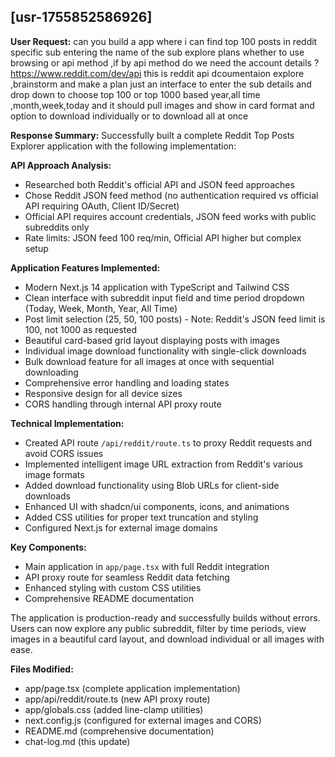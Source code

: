 ## [usr-1755852586926]
**User Request:** can you build a app where i can find top 100 posts in reddit specific sub entering the name of the sub explore plans whether to use browsing or api method ,if by api method do we need the account details ?
https://www.reddit.com/dev/api this is reddit api dcoumentaion explore ,brainstorm and make a plan just an interface to enter the sub details and drop down to choose top 100 or top 1000 based year,all time ,month,week,today and it should pull images and show in card format and option to download individually or to download all at once

**Response Summary:** Successfully built a complete Reddit Top Posts Explorer application with the following implementation:

**API Approach Analysis:**
- Researched both Reddit's official API and JSON feed approaches
- Chose Reddit JSON feed method (no authentication required vs official API requiring OAuth, Client ID/Secret)
- Official API requires account credentials, JSON feed works with public subreddits only
- Rate limits: JSON feed 100 req/min, Official API higher but complex setup

**Application Features Implemented:**
- Modern Next.js 14 application with TypeScript and Tailwind CSS
- Clean interface with subreddit input field and time period dropdown (Today, Week, Month, Year, All Time)
- Post limit selection (25, 50, 100 posts) - Note: Reddit's JSON feed limit is 100, not 1000 as requested
- Beautiful card-based grid layout displaying posts with images
- Individual image download functionality with single-click downloads
- Bulk download feature for all images at once with sequential downloading
- Comprehensive error handling and loading states
- Responsive design for all device sizes
- CORS handling through internal API proxy route

**Technical Implementation:**
- Created API route `/api/reddit/route.ts` to proxy Reddit requests and avoid CORS issues
- Implemented intelligent image URL extraction from Reddit's various image formats
- Added download functionality using Blob URLs for client-side downloads
- Enhanced UI with shadcn/ui components, icons, and animations
- Added CSS utilities for proper text truncation and styling
- Configured Next.js for external image domains

**Key Components:**
- Main application in `app/page.tsx` with full Reddit integration
- API proxy route for seamless Reddit data fetching
- Enhanced styling with custom CSS utilities
- Comprehensive README documentation

The application is production-ready and successfully builds without errors. Users can now explore any public subreddit, filter by time periods, view images in a beautiful card layout, and download individual or all images with ease.

**Files Modified:** 
- app/page.tsx (complete application implementation)
- app/api/reddit/route.ts (new API proxy route)
- app/globals.css (added line-clamp utilities)
- next.config.js (configured for external images and CORS)
- README.md (comprehensive documentation)
- chat-log.md (this update)
